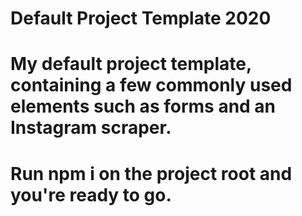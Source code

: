 # Default Project Template 2020
# My default project template, containing a few commonly used elements such as forms and an Instagram scraper.
# Run npm i on the project root and you're ready to go.